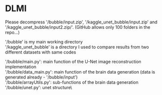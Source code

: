 # DLMI
Please decompress '/bubble/input.zip', '/kaggle_unet_bubble/input.zip' and '/kaggle_unet_bubble/input2.zip/'. (GitHub allows only 100 folders in the repo...) 

'/bubble' is my main working directory\
'/kaggle_unet_bubble' is a directory I used to compare results from two different datasets with same codes

'/bubble/main.py': main function of the U-Net image reconstruction implementation\
'/bubble/data_main.py': main function of the brain data generation (data is generated already - '/bubble/input')\
'/bubble/arrayUtils.py': sub-functions of the brain data generation\
'/bubble/unet.py': unet structure\
